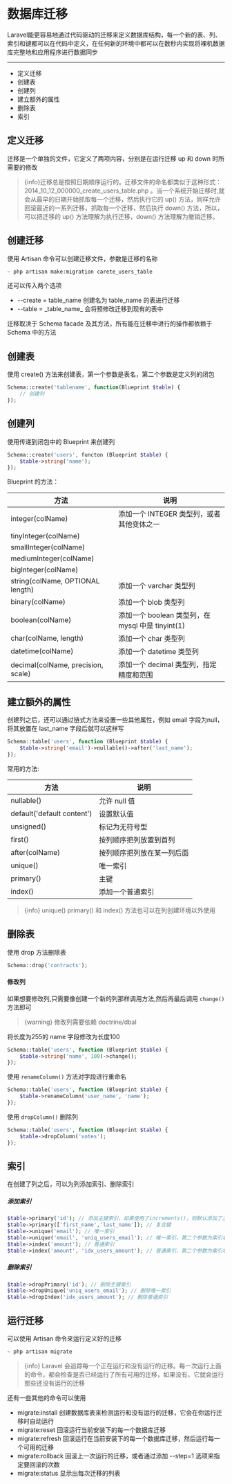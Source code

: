 # 数据库迁移

Laravel能更容易地通过代码驱动的迁移来定义数据库结构，每一个新的表、列、索引和键都可以在代码中定义，在任何新的环境中都可以在数秒内实现将裸机数据库完整地和应用程序进行数据同步

----

- 定义迁移
- 创建表
- 创建列
- 建立额外的属性
- 删除表
- 索引

## 定义迁移

迁移是一个单独的文件，它定义了两项内容，分别是在运行迁移 up 和 down 时所需要的修改

> {info}迁移总是按照日期顺序运行的。迁移文件的命名都类似于这种形式：2014_10_12_000000_create_users_table.php 。当一个系统开始迁移时,就会从最早的日期开始抓取每一个迁移，然后执行它的 up() 方法，同样允许回滚最近的一系列迁移，抓取每一个迁移，然后执行 down() 方法，所以，可以把迁移的 up() 方法理解为执行迁移，down() 方法理解为撤销迁移。

## 创建迁移

使用 Artisan 命令可以创建迁移文件，参数是迁移的名称

````php
~ php artisan make:migration carete_users_table
````

还可以传入两个选项

- --create = table_name 创建名为 table_name 的表进行迁移
- --table = \_table_name_ 会将预修改迁移到现有的表中

迁移取决于 Schema facade 及其方法，所有能在迁移中进行的操作都依赖于 Schema 中的方法

## 创建表

使用 create() 方法来创建表，第一个参数是表名，第二个参数是定义列的闭包

````php
Schema::create('tablename', function(Blueprint $table) {
    // 创建列
});
````

## 创建列

使用传递到闭包中的 Blueprint 来创建列

````php
Schema::create('users', functon (Blueprint $table) {
    $table->string('name');
});
````

Blueprint 的方法：

|方法|说明|
|-----|-----|
|integer(colName)|添加一个 INTEGER 类型列，或者其他变体之一|
|tinyInteger(colName)|
|smallInteger(colName)|
|mediumInteger(colName)|
|bigInteger(colName)|
|string(colName, OPTIONAL length)|添加一个 varchar 类型列|
|binary(colName)|添加一个 blob 类型列|
|boolean(colName)|添加一个 boolean 类型列，在 mysql 中是 tinyint(1)|
|char(colName, length)|添加一个 char 类型列|
|datetime(colName)|添加一个 datetime 类型列|
|decimal(colName, precision, scale)|添加一个 decimal 类型列，指定精度和范围|

## 建立额外的属性

创建列之后，还可以通过链式方法来设置一些其他属性，例如 email 字段为null，将其放置在 last_name 字段后就可以这样写

````php
Schema::table('users', function (Blueprint $table) {
    $table->string('email')->nullable()->after('last_name');
});
````

常用的方法:

|方法|说明|
|----|----|
|nullable()|允许 null 值|
|default('default content')|设置默认值|
|unsigned()|标记为无符号型|
|first()|按列顺序把列放置到首列|
|after(colName)|按列顺序把列放在某一列后面|
|unique()|唯一索引|
|primary()|主键|
|index()|添加一个普通索引|

> {info} unique() primary() 和 index() 方法也可以在列创建环境以外使用

## 删除表

使用 drop 方法删除表

````php
Schema::drop('contracts');
````

#### 修改列

如果想要修改列,只需要像创建一个新的列那样调用方法,然后再最后调用 `change()` 方法即可

> {warning} 修改列需要依赖 doctrine/dbal 

将长度为255的 name 字段修改为长度100

````php
Schema::table('users', function (Blueprint $table) {
    $table->string('name', 100)->change();
});
````

使用 `renameColumn()` 方法对字段进行重命名

````php
Schema::table('users', function (Blueprint $table) {
    $table->renameColumn('user_name', 'name');
});
````

使用 `dropColumn()` 删除列

````php
Schema::table('users', function (Blueprint $table) {
    $table->dropColumn('votes');
});
````

## 索引

在创建了列之后，可以为列添加索引、删除索引

##### 添加索引

````php
$table->primary('id'); // 添加主键索引，如果使用了increments()，则默认添加了主键索引
$table->primary(['first_name','last_name']); // 复合键
$table->unique('email'); // 唯一索引
$table->unique('email', 'uniq_users_email'); // 唯一索引，第二个参数为索引名称
$table->index('amount'); // 普通索引
$table->index('amount', 'idx_users_amount'); // 普通索引，第二个参数为索引名称
````

##### 删除索引

````php
$table->dropPrimary('id'); // 删除主键索引
$table->dropUnique('uniq_users_email'); // 删除唯一索引
$table->dropIndex('idx_users_amount'); // 删除普通索引
````

## 运行迁移

可以使用 Artisan 命令来运行定义好的迁移

````php
~ php artisan migrate
````

> {info} Laravel 会追踪每一个正在运行和没有运行的迁移。每一次运行上面的命令，都会检查是否已经运行了所有可用的迁移，如果没有，它就会运行那些还没有运行的迁移

还有一些其他的命令可以使用

- migrate:install 创建数据库表来检测运行和没有运行的迁移，它会在你运行迁移时自动运行
- migrate:reset 回滚运行当前安装下的每一个数据库迁移
- migrate:refresh 回滚运行在当前安装下的每一个数据库迁移，然后运行每一个可用的迁移
- migrate:rollback 回滚上一次运行的迁移，或者通过添加 --step=1 选项来指定要回滚的次数
- migrate:status 显示出每次迁移的列表